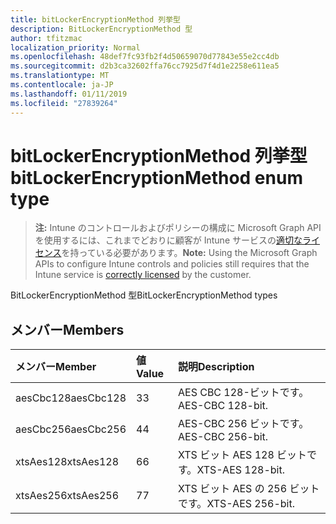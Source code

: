 ```yaml
---
title: bitLockerEncryptionMethod 列挙型
description: BitLockerEncryptionMethod 型
author: tfitzmac
localization_priority: Normal
ms.openlocfilehash: 48def7fc93fb2f4d50659070d77843e55e2cc4db
ms.sourcegitcommit: d2b3ca32602ffa76cc7925d7f4d1e2258e611ea5
ms.translationtype: MT
ms.contentlocale: ja-JP
ms.lasthandoff: 01/11/2019
ms.locfileid: "27839264"
---
```

# <a name="bitlockerencryptionmethod-enum-type"></a><span data-ttu-id="d1766-103">bitLockerEncryptionMethod 列挙型</span><span class="sxs-lookup"><span data-stu-id="d1766-103">bitLockerEncryptionMethod enum type</span></span>

> <span data-ttu-id="d1766-104">**注:** Intune のコントロールおよびポリシーの構成に Microsoft Graph API を使用するには、これまでどおりに顧客が Intune サービスの[適切なライセンス](https://go.microsoft.com/fwlink/?linkid=839381)を持っている必要があります。</span><span class="sxs-lookup"><span data-stu-id="d1766-104">**Note:** Using the Microsoft Graph APIs to configure Intune controls and policies still requires that the Intune service is [correctly licensed](https://go.microsoft.com/fwlink/?linkid=839381) by the customer.</span></span>

<span data-ttu-id="d1766-105">BitLockerEncryptionMethod 型</span><span class="sxs-lookup"><span data-stu-id="d1766-105">BitLockerEncryptionMethod types</span></span>
## <a name="members"></a><span data-ttu-id="d1766-106">メンバー</span><span class="sxs-lookup"><span data-stu-id="d1766-106">Members</span></span>
|<span data-ttu-id="d1766-107">メンバー</span><span class="sxs-lookup"><span data-stu-id="d1766-107">Member</span></span>|<span data-ttu-id="d1766-108">値</span><span class="sxs-lookup"><span data-stu-id="d1766-108">Value</span></span>|<span data-ttu-id="d1766-109">説明</span><span class="sxs-lookup"><span data-stu-id="d1766-109">Description</span></span>|
|:---|:---|:---|
|<span data-ttu-id="d1766-110">aesCbc128</span><span class="sxs-lookup"><span data-stu-id="d1766-110">aesCbc128</span></span>|<span data-ttu-id="d1766-111">3</span><span class="sxs-lookup"><span data-stu-id="d1766-111">3</span></span>|<span data-ttu-id="d1766-112">AES CBC 128-ビットです。</span><span class="sxs-lookup"><span data-stu-id="d1766-112">AES-CBC 128-bit.</span></span>|
|<span data-ttu-id="d1766-113">aesCbc256</span><span class="sxs-lookup"><span data-stu-id="d1766-113">aesCbc256</span></span>|<span data-ttu-id="d1766-114">4</span><span class="sxs-lookup"><span data-stu-id="d1766-114">4</span></span>|<span data-ttu-id="d1766-115">AES-CBC 256 ビットです。</span><span class="sxs-lookup"><span data-stu-id="d1766-115">AES-CBC 256-bit.</span></span>|
|<span data-ttu-id="d1766-116">xtsAes128</span><span class="sxs-lookup"><span data-stu-id="d1766-116">xtsAes128</span></span>|<span data-ttu-id="d1766-117">6</span><span class="sxs-lookup"><span data-stu-id="d1766-117">6</span></span>|<span data-ttu-id="d1766-118">XTS ビット AES 128 ビットです。</span><span class="sxs-lookup"><span data-stu-id="d1766-118">XTS-AES 128-bit.</span></span>|
|<span data-ttu-id="d1766-119">xtsAes256</span><span class="sxs-lookup"><span data-stu-id="d1766-119">xtsAes256</span></span>|<span data-ttu-id="d1766-120">7</span><span class="sxs-lookup"><span data-stu-id="d1766-120">7</span></span>|<span data-ttu-id="d1766-121">XTS ビット AES の 256 ビットです。</span><span class="sxs-lookup"><span data-stu-id="d1766-121">XTS-AES 256-bit.</span></span>|



